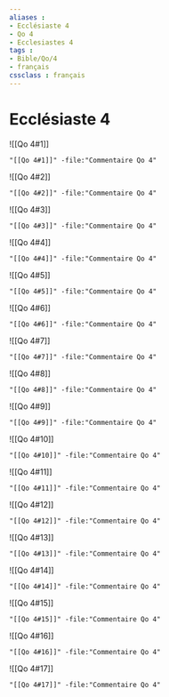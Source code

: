 ```yaml
---
aliases : 
- Ecclésiaste 4
- Qo 4
- Ecclesiastes 4
tags : 
- Bible/Qo/4
- français
cssclass : français
---
```


# Ecclésiaste 4

![[Qo 4#1]]

```query
"[[Qo 4#1]]" -file:"Commentaire Qo 4"
```

![[Qo 4#2]]

```query
"[[Qo 4#2]]" -file:"Commentaire Qo 4"
```

![[Qo 4#3]]

```query
"[[Qo 4#3]]" -file:"Commentaire Qo 4"
```

![[Qo 4#4]]

```query
"[[Qo 4#4]]" -file:"Commentaire Qo 4"
```

![[Qo 4#5]]

```query
"[[Qo 4#5]]" -file:"Commentaire Qo 4"
```

![[Qo 4#6]]

```query
"[[Qo 4#6]]" -file:"Commentaire Qo 4"
```

![[Qo 4#7]]

```query
"[[Qo 4#7]]" -file:"Commentaire Qo 4"
```

![[Qo 4#8]]

```query
"[[Qo 4#8]]" -file:"Commentaire Qo 4"
```

![[Qo 4#9]]

```query
"[[Qo 4#9]]" -file:"Commentaire Qo 4"
```

![[Qo 4#10]]

```query
"[[Qo 4#10]]" -file:"Commentaire Qo 4"
```

![[Qo 4#11]]

```query
"[[Qo 4#11]]" -file:"Commentaire Qo 4"
```

![[Qo 4#12]]

```query
"[[Qo 4#12]]" -file:"Commentaire Qo 4"
```

![[Qo 4#13]]

```query
"[[Qo 4#13]]" -file:"Commentaire Qo 4"
```

![[Qo 4#14]]

```query
"[[Qo 4#14]]" -file:"Commentaire Qo 4"
```

![[Qo 4#15]]

```query
"[[Qo 4#15]]" -file:"Commentaire Qo 4"
```

![[Qo 4#16]]

```query
"[[Qo 4#16]]" -file:"Commentaire Qo 4"
```

![[Qo 4#17]]

```query
"[[Qo 4#17]]" -file:"Commentaire Qo 4"
```

